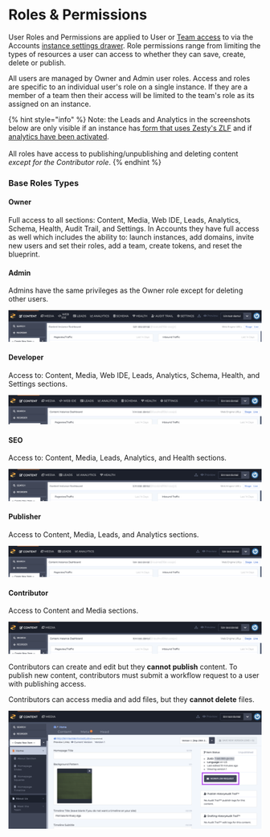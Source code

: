 # Roles & Permissions

User Roles and Permissions are applied to User or [Team access](https://zesty.org/guides/adding-a-team) to via the Accounts [instance settings drawer](https://zesty.org/services/accounts-ui/instance-settings-drawer). Role permissions range from limiting the types of resources a user can access to whether they can save, create, delete or publish.

All users are managed by Owner and Admin user roles. Access and roles are specific to an individual user's role on a single instance. If they are a member of a team then their access will be limited to the team's role as its assigned on an instance.

{% hint style="info" %}
Note: the Leads and Analytics in the screenshots below are only visible if an instance has[ form that uses Zesty's ZLF](https://zesty.org/services/manager-ui/leads#how-to-connect-forms-to-zlf) and if [analytics have been activated](https://zesty.org/services/web-engine/analytics).\
\
All roles have access to publishing/unpublishing and deleting content _except for the Contributor role_.&#x20;
{% endhint %}

### Base Roles Types

#### **Owner**

Full access to all sections: Content, Media, Web IDE, Leads, Analytics, Schema, Health, Audit Trail, and Settings. In Accounts they have full access as well which includes the ability to: launch instances, add domains, invite new users and set their roles, add a team, create tokens, and reset the blueprint.&#x20;

#### **Admin**&#x20;

Admins have the same privileges as the Owner role except for deleting other users.

![Admin role access view.](<../.gitbook/assets/admin-role-access (1).png>)

#### Developer

Access to: Content, Media, Web IDE, Leads, Analytics, Schema, Health, and Settings sections.

![Developer role access view.](<../.gitbook/assets/developer-role-access (1).png>)

#### SEO&#x20;

Access to: Content, Media, Leads, Analytics, and Health sections.

![SEO role access view.](../.gitbook/assets/seo-role-access.png)

#### Publisher

Access to Content, Media, Leads, and Analytics sections.&#x20;

![Publisher role access view.](../.gitbook/assets/publisher-role-access.png)

#### Contributor

Access to Content and Media sections.&#x20;

![Contributor role access view.](../.gitbook/assets/contributor-role-access.png)

Contributors can create and edit but they **cannot publish** content. To publish new content, contributors must submit a workflow request to a user with publishing access.&#x20;

Contributors can access media and add files, but they **cannot delete** files.

![Contributor role content view.](../.gitbook/assets/contributor-role-content-access.png)
